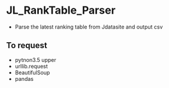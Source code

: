 # JL_RankTable_Parser

* Parse the latest ranking table from Jdatasite and output csv

## To request

* pytnon3.5 upper
* urllib.request
* BeautifulSoup
* pandas

